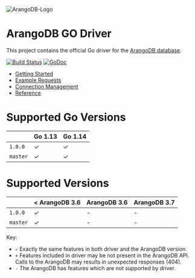 ![ArangoDB-Logo](https://www.arangodb.com/docs/assets/arangodb_logo_2016_inverted.png)

# ArangoDB GO Driver

This project contains the official Go driver for the [ArangoDB database](https://arangodb.com).

[![Build Status](https://travis-ci.org/arangodb/go-driver.svg?branch=master)](https://travis-ci.org/arangodb/go-driver)
[![GoDoc](https://godoc.org/github.com/arangodb/g-driver?status.svg)](http://godoc.org/github.com/arangodb/go-driver)


- [Getting Started](https://www.arangodb.com/docs/stable/drivers/go-getting-started.html)
- [Example Requests](https://www.arangodb.com/docs/stable/drivers/go-example-requests.html)
- [Connection Management](https://www.arangodb.com/docs/stable/drivers/go-connection-management.html)
- [Reference](https://godoc.org/github.com/arangodb/go-driver)

# Supported Go Versions

|                   | Go 1.13 | Go 1.14 |
|-------------------|---------|---------|
| `1.0.0`           | ✓       | ✓       |
| `master`          | ✓       | ✓       |

# Supported Versions

|                   | < ArangoDB 3.6 | ArangoDB 3.6 | ArangoDB 3.7 |
|-------------------|----------------|--------------|--------------|
| `1.0.0`           | ✓              | -            | -            |
| `master`          | ✓              | -            | -            |

Key:

* `✓` Exactly the same features in both driver and the ArangoDB version.
* `+` Features included in driver may be not present in the ArangoDB API. Calls to the ArangoDB may results in unexpected responses (404).
* `-` The ArangoDB has features which are not supported by driver.
